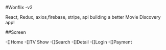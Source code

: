 #Wonflix -v2

React, Redux, axios,firebase, stripe, api building a better Movie Discovery app!

##Screen

-[]Home
-[]TV Show
-[]Search
-[]Detail
-[]Login
-[]Payment
